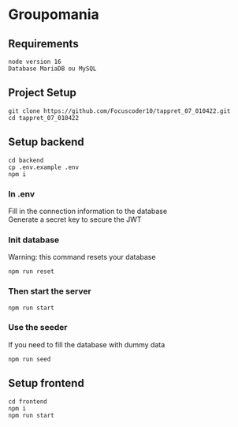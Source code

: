 # Groupomania
## Requirements
```
node version 16
Database MariaDB ou MySQL
```
## Project Setup
```
git clone https://github.com/Focuscoder10/tappret_07_010422.git
cd tappret_07_010422
```
## Setup backend
```
cd backend
cp .env.example .env
npm i
```
### In .env
Fill in the connection information to the database\
Generate a secret key to secure the JWT

### Init database
Warning: this command resets your database
```
npm run reset
```
### Then start the server
```
npm run start
```
### Use the seeder
If you need to fill the database with dummy data
```
npm run seed
```
## Setup frontend
```
cd frontend
npm i
npm run start
```
